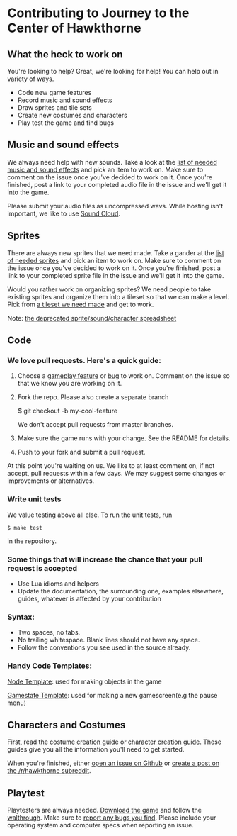 # Contributing to Journey to the Center of Hawkthorne
## What the heck to work on

You're looking to help? Great, we're looking for help! You can help out in
variety of ways.

- Code new game features
- Record music and sound effects
- Draw sprites and tile sets
- Create new costumes and characters
- Play test the game and find bugs

## Music and sound effects

We always need help with new sounds. Take a look at the [list of needed music
and sound effects][audio] and pick an item to work on. Make sure to comment on
the issue once you've decided to work on it. Once you're finished, post a link
to your completed audio file in the issue and we'll get it into the game.

Please submit your audio files as uncompressed wavs. While hosting isn't
important, we like to use [Sound Cloud](http://soundcloud.com).

[audio]: https://github.com/hawkthorne/hawkthorne-journey/issues?labels=audio&state=open

## Sprites

There are always new sprites that we need made. Take a gander at the [list of
needed sprites][sprites] and pick an item to work on. Make sure to comment on
the issue once you've decided to work on it. Once you're finished, post a link
to your completed sprite file in the issue and we'll get it into the game.

Would you rather work on organizing sprites? We need people to take existing
sprites and organize them into a tileset so that we can make a level. Pick from
[a tileset we need made][tilesets] and get to work.

Note: [the deprecated sprite/sound/character spreadsheet](https://docs.google.com/spreadsheet/ccc?key=0AhXdsqGjvkjPdE1aN1lrNTU3QW5Wb3Q4NFZhUF9ZV2c#gid=0)

[sprites]: https://github.com/hawkthorne/hawkthorne-journey/issues?labels=sprites&state=open
[tilesets]: https://github.com/hawkthorne/hawkthorne-journey/issues?labels=tileset&state=open

## Code

### We love pull requests. Here's a quick guide:

1. Choose a [gameplay feature][gameplay] or [bug][bugs] to work on. 
   Comment on the issue so that we know you are working on it.
2. Fork the repo. Please also create a separate branch

    $ git checkout -b my-cool-feature

   We don't accept pull requests from master branches.
3. Make sure the game runs with your change. See the README for details.
4. Push to your fork and submit a pull request.

At this point you're waiting on us. We like to at least comment on, if not
accept, pull requests within a few days. We may suggest some changes or
improvements or alternatives.

### Write unit tests

We value testing above all else. To run the unit tests, run

    $ make test

in the repository.

### Some things that will increase the chance that your pull request is accepted

* Use Lua idioms and helpers
* Update the documentation, the surrounding one, examples elsewhere, guides,
  whatever is affected by your contribution

### Syntax:

* Two spaces, no tabs.
* No trailing whitespace. Blank lines should not have any space.
* Follow the conventions you see used in the source already.

### Handy Code Templates:
[Node Template][node]: used for making objects in the game

[Gamestate Template][gamestate]: used for making a new gamescreen(e.g the pause menu)

[node]: https://github.com/hawkthorne/hawkthorne-journey/blob/master/docs/codetemplates/node.lua
[gamestate]: https://github.com/hawkthorne/hawkthorne-journey/blob/master/docs/codetemplates/state.lua

[gameplay]: https://github.com/hawkthorne/hawkthorne-journey/issues?labels=gameplay&state=open
[bugs]: https://github.com/hawkthorne/hawkthorne-journey/issues?labels=bug&state=open

## Characters and Costumes

First, read the [costume creation guide][costumes] or [character creation
guide][characters]. These guides give you all the information you'll need to
get started.

When you're finished, either [open an issue on Github][newissue] or [create a
post on the /r/hawkthorne subreddit][newpost].

[costumes]: https://github.com/hawkthorne/hawkthorne-journey/wiki/Costume-creation-guide
[characters]: https://github.com/hawkthorne/hawkthorne-journey/wiki/Character-creation-guide
[characters]: https://github.com/hawkthorne/hawkthorne-journey/wiki/Character-creation-guide

## Playtest

Playtesters are always needed. [Download the game][downloads] and follow the
[walthrough][testing]. Make sure to [report any bugs you find][newissue].
Please include your operating system and computer specs when reporting an
issue.

[testing]: https://github.com/hawkthorne/hawkthorne-journey/wiki/Walkthrough
[downloads]: https://github.com/hawkthorne/hawkthorne-journey/blob/master/README.md#download-the-game
[newissue]: https://github.com/hawkthorne/hawkthorne-journey/issues/new
[newpost]: http://www.reddit.com/r/hawkthorne/submit
